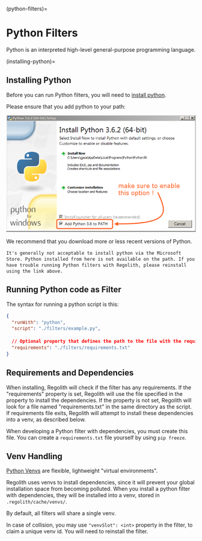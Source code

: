(python-filters)=
# Python Filters

Python is an interpreted high-level general-purpose programming language.

(installing-python)=
## Installing Python

Before you can run Python filters, you will need to [install python](https://www.python.org/downloads/).

Please ensure that you add python to your path:

![](./python-filters/python-path.png)

We recommend that you download more or less recent versions of Python.

```{warning}
It's generally not acceptable to install python via the Microsoft Store. Python installed from here is not available on the path. If you have trouble running Python filters with Regolith, please reinstall using the link above.
```

## Running Python code as Filter

The syntax for running a python script is this:

```json
{
  "runWith": "python",
  "script": "./filters/example.py",

  // Optional property that defines the path to the file with the requirements
  "requirements": "./filters/requirements.txt"
}
```

## Requirements and Dependencies

When installing, Regolith will check if the filter has any requirements. If the "requirements" property is set,
Regolith will use the file specified in the property to install the dependencies. If the property is not set,
Regolith will look for a file named "requirements.txt" in the same directory as the script.
If requirements file exits, Regolith will attempt to install these dependencies into a venv, as described below.

When developing a Python filter with dependencies, you must create this file. You can create a `requirements.txt` file yourself by using `pip freeze`. 

## Venv Handling

[Python Venvs](https://docs.python.org/3/library/venv.html) are flexible, lightweight "virtual environments". 

Regolith uses venvs to install dependencies, since it will prevent your global installation space from becoming polluted. When you install a python filter with dependencies, they will be installed into a venv, stored in `.regolith/cache/venvs/`.

By default, all filters will share a single venv.

In case of collision, you may use `"venvSlot": <int>` property in the filter, to claim a unique venv id. You will need to reinstall the filter.
